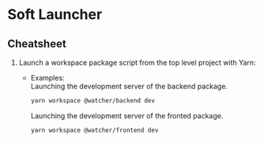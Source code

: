 # Soft Launcher

## Cheatsheet

1.  Launch a workspace package script from the top level project with Yarn:

    -   Examples:  
        Launching the development server of the backend package.

        ```sh
        yarn workspace @watcher/backend dev
        ```

        Launching the development server of the fronted package.

        ```sh
        yarn workspace @watcher/frontend dev
        ```
